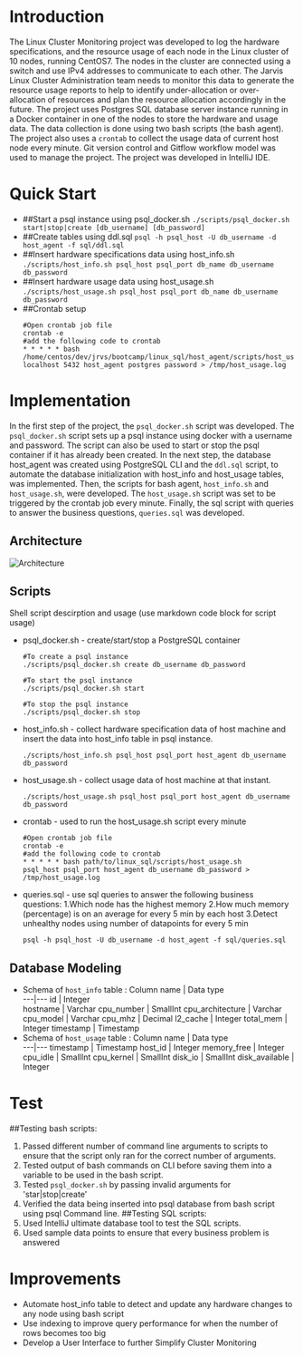 # Introduction
The Linux Cluster Monitoring project was developed to log the hardware specifications, and the resource usage of each node in the Linux cluster of 10 nodes, running CentOS7. The nodes in the cluster are connected using a switch and use IPv4 addresses to communicate to each other. The Jarvis Linux Cluster Administration team needs to monitor this data to generate the resource usage reports to help to identify under-allocation or over-allocation of resources and plan the resource allocation accordingly in the future. The project uses Postgres SQL database server instance running in a Docker container in one of the nodes to store the hardware and usage data. The data collection is done using two bash scripts (the bash agent). The project also uses a `crontab` to collect the usage data of current host node every minute. Git version control and Gitflow workflow model was used to manage the project. The project was developed in IntelliJ IDE.

# Quick Start
- ##Start a psql instance using psql_docker.sh
  `./scripts/psql_docker.sh start|stop|create [db_username] [db_password]`
- ##Create tables using ddl.sql
  `psql -h psql_host -U db_username -d host_agent -f sql/ddl.sql`
- ##Insert hardware specifications data using host_info.sh
  `./scripts/host_info.sh psql_host psql_port db_name db_username db_password`
- ##Insert hardware usage data using host_usage.sh
  `./scripts/host_usage.sh psql_host psql_port db_name db_username db_password`
- ##Crontab setup 
    ``` 
    #Open crontab job file
    crontab -e 
    #add the following code to crontab
    * * * * * bash /home/centos/dev/jrvs/bootcamp/linux_sql/host_agent/scripts/host_usage.sh 
    localhost 5432 host_agent postgres password > /tmp/host_usage.log
    ```

# Implementation
In the first step of the project, the `psql_docker.sh` script was developed. The `psql_docker.sh` script sets up a psql instance using docker with a username and password. The script can also be used to start or stop the psql container if it has already been created. In the next step, the database host_agent was created using PostgreSQL CLI and the `ddl.sql` script, to automate the database initialization with host_info and host_usage tables, was implemented. Then, the scripts for bash agent, `host_info.sh` and `host_usage.sh`, were developed. The `host_usage.sh` script was set to be triggered by the crontab job every minute. Finally, the sql script with queries to answer the business questions, `queries.sql` was developed.       
## Architecture
![Architecture](/assets/architecture.PNG)

## Scripts
Shell script descirption and usage (use markdown code block for script usage)
- psql_docker.sh - create/start/stop a PostgreSQL container
  ```
  #To create a psql instance
  ./scripts/psql_docker.sh create db_username db_password
  
  #To start the psql instance
  ./scripts/psql_docker.sh start
  
  #To stop the psql instance
  ./scripts/psql_docker.sh stop 
  ```
- host_info.sh - collect hardware specification data of host machine and insert the data into host_info table in psql instance.
  ```
  ./scripts/host_info.sh psql_host psql_port host_agent db_username db_password
  ```
- host_usage.sh - collect usage data of host machine at that instant.
  ```
  ./scripts/host_usage.sh psql_host psql_port host_agent db_username db_password
  ```
- crontab - used to run the host_usage.sh script every minute
  ```
  #Open crontab job file
  crontab -e
  #add the following code to crontab
  * * * * * bash path/to/linux_sql/scripts/host_usage.sh
  psql_host psql_port host_agent db_username db_password > /tmp/host_usage.log
  ```
- queries.sql - use sql queries to answer the following business questions:
    1.Which node has the highest memory
    2.How much memory (percentage) is on an average for every 5 min by each host
    3.Detect unhealthy nodes using number of datapoints for every 5 min
  ```
  psql -h psql_host -U db_username -d host_agent -f sql/queries.sql
  ```

## Database Modeling
- Schema of `host_info` table :
  Column name | Data type   
  ---|---
  id | Integer   
  hostname         | Varchar
  cpu_number       | SmallInt
  cpu_architecture | Varchar
  cpu_model        | Varchar
  cpu_mhz          | Decimal
  l2_cache         | Integer
  total_mem        | Integer
  timestamp        | Timestamp
- Schema of `host_usage` table :
  Column name | Data type   
  ---|---
  timestamp      | Timestamp 
  host_id        | Integer
  memory_free    | Integer
  cpu_idle       | SmallInt
  cpu_kernel     | SmallInt
  disk_io        | SmallInt
  disk_available | Integer
  
# Test
##Testing bash scripts:
1. Passed different number of command line arguments to scripts to ensure that the script only ran for the correct number of arguments.
2. Tested output of bash commands on CLI before saving them into a variable to be used in the bash script.
3. Tested `psql_docker.sh` by passing invalid arguments for 'star|stop|create'   
4. Verified the data being inserted into psql database from bash script using psql Command line.
##Testing SQL scripts:
1.  Used IntelliJ ultimate database tool to test the SQL scripts.
2.  Used sample data points to ensure that every business problem is answered

# Improvements
- Automate host_info table to detect and update any hardware changes to any node using bash script
- Use indexing to improve query performance for when the number of rows becomes too big
- Develop a User Interface to further Simplify Cluster Monitoring 

